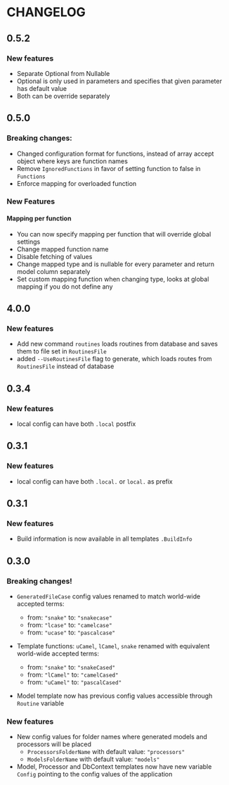 # CHANGELOG

## 0.5.2

### New features
- Separate Optional from Nullable
- Optional is only used in parameters and specifies that given parameter has default value
- Both can be override separately

## 0.5.0

### Breaking changes:
- Changed configuration format for functions, instead of array accept object where keys are function names
- Remove `IgnoredFunctions` in favor of setting function to false in `Functions`
- Enforce mapping for overloaded function

### New Features

#### Mapping per function
- You can now specify mapping per function that will override global settings
- Change mapped function name
- Disable fetching of values
- Change mapped type and is nullable for every parameter and return model column separately
- Set custom mapping function when changing type, looks at global mapping if you do not define any

## 4.0.0

### New features

- Add new command `routines` loads routines from database and saves them to file set in `RoutinesFile`
- added `--UseRoutinesFile` flag to generate, which loads routes from `RoutinesFile` instead of database

## 0.3.4

### New features

- local config can have both `.local` postfix

## 0.3.1

### New features

- local config can have both `.local.` or `local.` as prefix

## 0.3.1

### New features

- Build information is now available in all templates `.BuildInfo`

## 0.3.0

### Breaking changes!

- `GeneratedFileCase` config values renamed to match world-wide accepted terms:
	- from: `"snake"` to: `"snakecase"`
	- from: `"lcase"` to: `"camelcase"`
	- from: `"ucase"` to: `"pascalcase"`

- Template functions: `uCamel`, `lCamel`, `snake` renamed with equivalent world-wide accepted terms:
	- from: `"snake"` to: `"snakeCased"`
	- from: `"lCamel"` to: `"camelCased"`
	- from: `"uCamel"` to: `"pascalCased"`

- Model template now has previous config values accessible through `Routine` variable

### New features

- New config values for folder names where generated models and processors will be placed
	- `ProcessorsFolderName` with default value: `"processors"`
	- `ModelsFolderName` with default value: `"models"`
- Model, Processor and DbContext templates now have new variable `Config` pointing to the config values of the application
